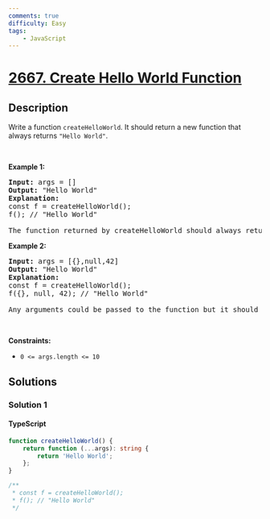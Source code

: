 ```yaml
---
comments: true
difficulty: Easy
tags:
    - JavaScript
---
```


<!-- problem:start -->

# [2667. Create Hello World Function](https://leetcode.com/problems/create-hello-world-function)

## Description

<!-- description:start -->

Write a function&nbsp;<code>createHelloWorld</code>.&nbsp;It should return a new function that always returns&nbsp;<code>&quot;Hello World&quot;</code>.

<p>&nbsp;</p>
<p><strong class="example">Example 1:</strong></p>

<pre>
<strong>Input:</strong> args = []
<strong>Output:</strong> &quot;Hello World&quot;
<strong>Explanation:</strong>
const f = createHelloWorld();
f(); // &quot;Hello World&quot;

The function returned by createHelloWorld should always return &quot;Hello World&quot;.
</pre>

<p><strong class="example">Example 2:</strong></p>

<pre>
<strong>Input:</strong> args = [{},null,42]
<strong>Output:</strong> &quot;Hello World&quot;
<strong>Explanation:</strong>
const f = createHelloWorld();
f({}, null, 42); // &quot;Hello World&quot;

Any arguments could be passed to the function but it should still always return &quot;Hello World&quot;.
</pre>

<p>&nbsp;</p>
<p><strong>Constraints:</strong></p>

<ul>
	<li><code>0 &lt;= args.length &lt;= 10</code></li>
</ul>

<!-- description:end -->

## Solutions

<!-- solution:start -->

### Solution 1

<!-- tabs:start -->

#### TypeScript

```ts
function createHelloWorld() {
    return function (...args): string {
        return 'Hello World';
    };
}

/**
 * const f = createHelloWorld();
 * f(); // "Hello World"
 */
```

<!-- tabs:end -->

<!-- solution:end -->

<!-- problem:end -->
